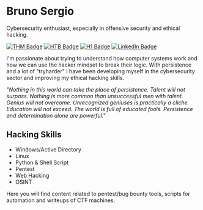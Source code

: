 # Bruno Sergio 

Cybersecurity enthusiast, especially in offensive security and ethical hacking.

[![THM Badge](https://img.shields.io/badge/-TryHackMe-05122A?style=flat-square&logo=Tryhackme&logoColor=red&link=https://tryhackme.com/p/brunosergio)](https://tryhackme.com/p/brunosergio)
[![HTB Badge](https://img.shields.io/badge/-HackTheBox-05122A?style=flat-square&logo=Hackthebox&logoColor=green&link=https://app.hackthebox.com/profile/498429)](https://app.hackthebox.com/profile/498429)
[![H1 Badge](https://img.shields.io/badge/-HackerOne-05122A?style=flat-square&logo=Hackerone&logoColor=white&link=https://hackerone.com/brunosergio?type=user)](https://hackerone.com/brunosergio?type=user)
[![LinkedIn Badge](https://img.shields.io/badge/-LinkedIn-05122A?style=flat-square&color=informational&logo=Linkedin&link=https://www.linkedin.com/in/brunosergi0/)](https://www.linkedin.com/in/brunosergi0/)

I'm passionate about trying to understand how computer systems work and how we can use the hacker mindset to break their logic.
With persistence and a lot of "tryharder" I have been developing myself in the cybersecurity sector and improving my ethical hacking skills.

*"Nothing in this world can take the place of persistence. Talent will not surpass. Nothing is more common than unsuccessful men with talent. Genius will not overcome. Unrecognized geniuses is practically a cliche. Education will not exceed. The world is full of educated fools. Persistence and determination alone are powerful."*

## Hacking Skills

- Windows/Active Directory
- Linux
- Python & Shell Script
- Pentest
- Web Hacking
- OSINT

Here you will find content related to pentest/bug bounty tools, scripts for automation and writeups of CTF machines.
